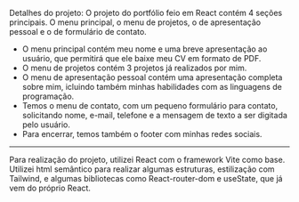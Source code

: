 Detalhes do projeto:
O projeto do portfólio feio em React contém 4 seções principais. O menu principal, o menu de projetos, o de apresentação pessoal e o de formulário de contato.
- O menu principal contém meu nome e uma breve apresentação ao usuário, que permitirá que ele baixe meu CV em formato de PDF.
- O menu de projetos contém 3 projetos já realizados por mim.
- O menu de apresentação pessoal contém uma apresentação completa sobre mim, icluindo também minhas habilidades com as linguagens de programação.
- Temos o menu de contato, com um pequeno formulário para contato, solicitando nome, e-mail, telefone e a mensagem de texto a ser digitada pelo usuário.
- Para encerrar, temos também o footer com minhas redes sociais.
------------------------------------------------------------------------------------------------
Para realização do projeto, utilizei React com o framework Vite como base. Utilizei html semântico para realizar algumas estruturas, estilização com Tailwind, e algumas bibliotecas como React-router-dom e useState, que já vem do próprio React.
